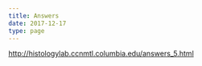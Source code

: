 ```yaml
---
title: Answers
date: 2017-12-17
type: page
---
```

http://histologylab.ccnmtl.columbia.edu/answers_5.html